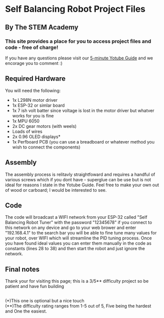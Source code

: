 # Self Balancing Robot Project Files
## By The STEM Academy

### This site provides a place for you to access project files and code - free of charge!

If you have any questions please visit our [5-minute Yotube Guide](https://youtu.be/3z8Bph11x7s) and we encorage you to comment :)

## Required Hardware
You will need the following:  

* 1x L298N motor driver  
* 1x ESP-32 or simlar board  
* 1x 7 ish volt batter since voltage is lost in the motor driver but whatver works for you is fine  
* 1x MPU 6050  
* 2x DC gear motors (with weels)  
* Loads of wires  
* 2x 0.96 OLED displays*  
* 1x Perfboard PCB (you can use a breadboard or whatever method you wish to connect the components)  

## Assembly
The assembly process is relitavly straightfoward and requires a handful of various screws which if you dont have - superglue can be use but is not ideal for reasons I state in the Yotube Guide. Feel free to make your own out of wood or carboard; I would be interested to see.

## Code
The code will broadcast a WIFI network from your ESP-32 called "Self Balancing Robot Tuner" with the password "12345678" if you connect to this network on any device and go to your web brower and enter "192.168.4.1" to the search bar you will be able to fine tune many values for your robot, over WIFI which will streamline the PID tuning process. Once you have found ideal values you can enter them manually in the code as constants (lines 28 to 38) and then start the robot and just ignore the network.

## Final notes
Thank your for visiting this page; this is a 3/5** difficulty project so be patient and have fun building  


##  
(*)This one is optional but a nice touch  
(**)The difficulty rating ranges from 1-5 out of 5, Five being the hardest and One the easiest.  
